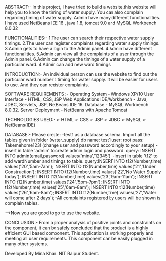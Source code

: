 ABSTRACT:-
In this project, I have tried to build a website,this website will help you to know the timing of water supply. You can also complain regarding timing of water supply.
Admin have many different functionalities. 
I have used NetBeans IDE 16 , java 1.8, tomcat 9.0 and MySQL Workbench 8.0.32


FUNCTIONALITIES:-
1.The user can search their respective water supply timings.
2.The user can register complaints regarding water supply timings.
3.Admin gets to have a login to the Admin panel.
4.Admin have different functionalities.
5.Admin can view all the complaints of a user through the Admin panel.
6.Admin can change the timings of a water supply of a particular ward.
4.Admin can add new ward timings.


INTRODUCTION:-
An individual person can use the website to find out the particular ward number's timing for water supply.
It will be easier for users to use. And they can register complaints.


SOFTWARE REQUIREMENTS :-
  Operating System - Windows XP/10
  User Interface - HTML, CSS, JSP
  Web Applications IDE/Workbench - Java, JDBC, Servlets, JSP, NetBeans IDE 16.
  Database - MySQL Workbench 8.0.32.
  Server Deployment - NetBeans with Apache Tomcat

TECHNOLOGIES USED:-
➢ HTML
➢ CSS
➢ JSP
➢ JDBC
➢ MySQL
➢ NetBeans(IDE)

DATABASE:-
Please create:
 -test1 as a database schema. Import all the tables given in folder (water_supply)
 db name: test1
 user: root
 pass: Takemehome123!  (change user and password accordingly to your setup)
 -insert in table 'admin' to create admin login and password.
  query: INSERT INTO admin(email,password) values('mina','12345');
 -insert in table 't12' to add wardNumber and timings to table.
  query:INSERT INTO t12(Number,time) values('20','5am-7am');
             INSERT INTO t12(Number,time) values('21','Under Construction');
             INSERT INTO t12(Number,time) values('22','No Water Supply today');
             INSERT INTO t12(Number,time) values('23','9am-11am');
             INSERT INTO t12(Number,time) values('24','5pm-7pm');
             INSERT INTO t12(Number,time) values('25','6am-8am');
             INSERT INTO t12(Number,time) values('26','6am-8am');
             INSERT INTO t12(Number,time) values('27','Water will come after 2 days');
 -All complaints registered by users will be shown is complain tables.
 
 -->Now you are good to go to use the website.

CONCLUSION:-
From a proper analysis of positive points and constraints on the component,
it can be safely concluded that the product is a highly efficient GUI based
component. This application is working properly and meeting all user requirements.
This component can be easily plugged in many other systems.

Developed By Mina Khan.
NIT Raipur Student.
